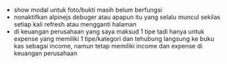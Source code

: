 - show modal untuk foto/bukti masih belum berfungsi
- nonaktifkan alpinejs debuger atau apapun itu yang selalu muncul sekilas setiap kali refresh atau mengganti halaman
- di keuangan perusahaan yang saya maksud 1 tipe tadi hanya untuk expense yang memiliki 1 tipe/kategori dan tehubung langsung ke buku kas sebagai income, namun tetap memiliki income dan expense di keuangan perusahaan
